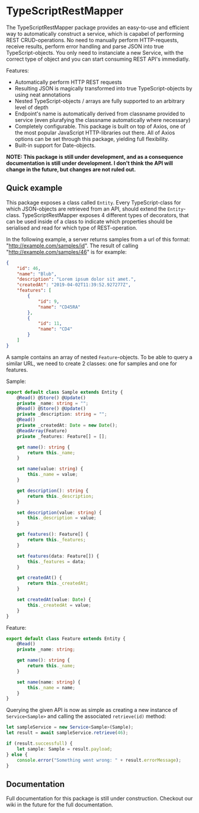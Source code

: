 # TypeScriptRestMapper
The TypeScriptRestMapper package provides an easy-to-use and efficient way to automatically construct a service, which is capabel of performing REST CRUD-operations. No need to manually perform HTTP-requests, receive results, perform error handling and parse JSON into true TypeScript-objects. You only need to instanciate a new Service, with the correct type of object and you can start consuming REST API's immediatly.

Features:
 * Automatically perform HTTP REST requests
 * Resulting JSON is magically transformed into true TypeScript-objects by using neat annotations
 * Nested TypeScript-objects / arrays are fully supported to an arbitrary level of depth
 * Endpoint's name is automatically derived from classname provided to service (even plurafying the classname automatically where necessary)
 * Completely configurable. This package is built on top of Axios, one of the most popular JavaScript HTTP-libraries out there. All of Axios options can be set through this package, yielding full flexibility.
 * Built-in support for Date-objects.
 
**NOTE: This package is still under development, and as a consequence documentation is still under development. I don't think the API will change in the future, but changes are not ruled out.**

## Quick example
This package exposes a class called `Entity`. Every TypeScript-class for which JSON-objects are retrieved from an API, should extend the `Entity`-class. TypeScriptRestMapper exposes 4 different types of decorators, that can be used inside of a class to indicate which properties should be serialised and read for which type of REST-operation.

In the following example, a server returns samples from a url of this format: "http://example.com/samples/id". The result of calling "http://example.com/samples/46" is for example:

```json
{
    "id": 46,
    "name": "Blub",
    "description": "Lorem ipsum dolor sit amet.",
    "createdAt": "2019-04-02T11:39:52.927277Z",
    "features": [
        {
            "id": 9,
            "name": "CD45RA"
        },
        {
            "id": 11,
            "name": "CD4"
        }
    ]
}
```

A sample contains an array of nested `Feature`-objects. To be able to query a similar URL, we need to create 2 classes: one for samples and one for features.

Sample:
```typescript
export default class Sample extends Entity {
    @Read() @Store() @Update()
    private _name: string = "";
    @Read() @Store() @Update()
    private _description: string = "";
    @Read()
    private _createdAt: Date = new Date();
    @ReadArray(Feature)
    private _features: Feature[] = [];

    get name(): string {
        return this._name;
    }

    set name(value: string) {
        this._name = value;
    }

    get description(): string {
        return this._description;
    }

    set description(value: string) {
        this._description = value;
    }

    get features(): Feature[] {
        return this._features;
    }

    set features(data: Feature[]) {
        this._features = data;
    }

    get createdAt() {
        return this._createdAt;
    }

    set createdAt(value: Date) {
        this._createdAt = value;
    }
}
```

Feature:
```typescript
export default class Feature extends Entity {
    @Read()
    private _name: string;

    get name(): string {
        return this._name;
    }

    set name(name: string) {
        this._name = name;
    }
}
```

Querying the given API is now as simple as creating a new instance of `Service<Sample>` and calling the associated `retrieve(id)` method:

```typescript
let sampleService = new Service<Sample>(Sample);
let result = await sampleService.retrieve(46);

if (result.successfull) {
    let sample: Sample = result.payload;
} else {
    console.error("Something went wrong: " + result.errorMessage);
}
```

## Documentation
Full documentation for this package is still under construction. Checkout our wiki in the future for the full documentation.
